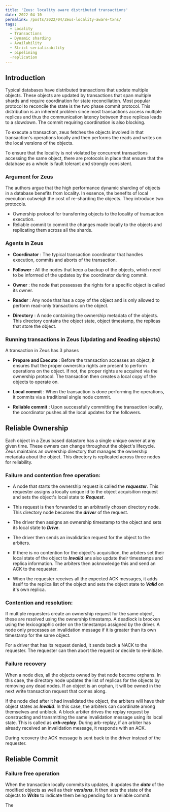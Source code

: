 ```yaml
---
title: 'Zeus: locality aware distributed transactions'
date: 2022-04-10
permalink: /posts/2022/04/Zeus-locality-aware-txns/
tags:
  - Locality
  - Transactions
  - Dynamic sharding
  - Availability
  - Strict serializability
  - pipelining
  -replication
---
```




## Introduction 

Typical databases have distributed transactions that update multiple objects. These objects are updated by transactions that span multiple shards and require coordination for state reconciliation. Most popular protocol to reconcile the state is the two phase commit protocol. This distribution is an inherent problem since most transactions access multiple replicas and thus the communication latency between those replicas leads to a slowdown. The commit requiring coordination is also blocking. 

To execute a transaction, zeus fetches the objects involved in that transaction's operations locally and then performs the reads and writes on the local versions of the objects. 

To ensure that the locality is not violated by concurrent transactions accessing the same object, there are protocols in place that ensure that the database as a whole is fault tolerant and strongly consistent. 

### Argument for Zeus

The authors argue that the high performance dynamic sharding of objects in a database benefits from locality. In essence, the benefits of local execution outweigh the cost of re-sharding the objects. They introduce two protocols. 
 - Ownership protocol for transferring objects to the locality of transaction execution.
 - Reliable commit to commit the changes made locally to the objects and replicating them across all the shards. 

### Agents in Zeus

- **Coordinator** : The typical transaction coordinator that handles execution, commits and aborts of the transaction. 

- **Follower** : All the nodes that keep a backup of the objects, which need to be informed of the updates by the coordinator during commit. 

- **Owner** : the node that possesses the rights for a specific object is called its owner. 

- **Reader** : Any node that has a copy of the object and is only allowed to perform read-only transactions on the object. 

- **Directory** : A node containing the ownership metadata of the objects. This directory contains the object state, object timestamp, the replicas that store the object. 


 ### Running transactions in Zeus (Updating and Reading objects)

 A transaction in Zeus has 3 phases

 - **Prepare and Execute** : Before the transaction accesses an object, it ensures that the proper ownership rights are present to perform operations on the object. If not, the proper rights are acquired via the ownership protocol. The transaction then creates a local copy of the objects to operate on. 
 
 - **Local commit** : When the transaction is done performing the operations, it commits via a traditional single node commit.
 
 - **Reliable commit** : Upon successfully committing the transaction locally, the coordinator pushes all the local updates for the followers.  


## Reliable Ownership
Each object in a Zeus based datastore has a single unique owner at any given time. These owners can change throughout the object's lifecycle. Zeus maintains an ownership directory that manages the ownership metadata about the object. This directory is replicated across three nodes for reliability.

### Failure and contention free operation:

- A node that starts the ownership request is called the ***requester***. This requester assigns a locally unique id to the object acquisition request and sets the object's local state to ***Request***.

- This request is then forwarded to an arbitrarily chosen directory node. This directory node becomes the ***driver*** of the request.

- The driver then assigns an ownership timestamp to the object and sets its local state to ***Drive***.

- The driver then sends an invalidation request for the object to the arbiters.

- If there is no contention for the object's acquisition, the arbiters set their local state of the object to ***Invalid*** ans also update their timestamps and replica information. The arbiters then acknowledge this and send an ACK to the requester. 

- When the requester receives all the expected ACK messages, it adds itself to the replica list of the object and sets the object state to ***Valid*** on it's own replica. 


### Contention and resolution:

If multiple requesters create an ownership request for the same object, these are resolved using the ownership timestamp. A deadlock is brocken using the lexicographic order on the timestamps assigned by the driver. A node only processes an invalidation message if it is greater than its own timestamp for the same object. 

For a driver that has its request denied, it sends back a NACK to the requester. The requester can then abort the request or decide to re-initiate. 

### Failure recovery
When a node dies, all the objects owned by that node become orphans. In this case, the directory node updates the list of replicas for the objects by removing any dead nodes. If an object is an orphan, it will be owned in the next write transaction request that comes along. 

If the node died after it had invalidated the object, the arbiters will have their object states as ***Invalid***. In this case, the arbiters can coordinate among themselves and unblock. A block arbiter drives the replay request by constructing and transmitting the same invalidation message using its local state. This is called as ***arb-replay***. During arb-replay, if an arbiter has already received an invalidation message, it responds with an ACK. 

During recovery the ACK message is sent back to the driver instead of the requester.  


## Reliable Commit

### Failure free operation

When the transaction locally commits its updates, it updates the ***data*** of the modified objects as well as their ***versions***. It then sets the state of the objects to ***Write*** to indicate them being pending for a reliable commit. 

The 


